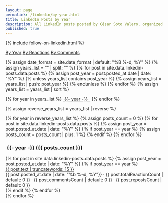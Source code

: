 ```yaml
---
layout: page
permalink: /linkedin/by-year.html
title: LinkedIn Posts by Year
description: All LinkedIn posts posted by César Soto Valero, organized by year.
published: true
---
```


{% include follow-on-linkedin.html %}

<!-- Buttons for ordering LinkedIn posts -->
<div class="list-filters">
    <a href="/linkedin/by-year.html" class="list-filter">By Year</a>
    <a href="/linkedin/by-reactions.html" class="list-filter">By Reactions</a>
    <a href="/linkedin/by-comments.html" class="list-filter">By Comments</a>
</div>

{% assign date_format = site.date_format | default: "%B %-d, %Y" %}
{% assign years_list = "" | split: "" %}
{% for post in site.data.linkedin-posts.data.posts %}
{% assign post_year = post.posted_at.date | date: "%Y" %}
{% unless years_list contains post_year %}
{% assign years_list = years_list | push: post_year %}
{% endunless %}
{% endfor %}
{% assign years_list = years_list | sort %}

<!-- Years cloud -->
<div class="tag-list">
     {% for year in years_list %}
     <a href="#{{- year -}}" class="btn btn-primary tag-btn"><i class="fas fa-calendar-alt" aria-hidden="true"></i>&nbsp;{{- year -}} &nbsp;</a>
     {% endfor %}
</div>

{% assign reverse_years_list = years_list | reverse %}

<div id="full-tags-list">
     {% for year in reverse_years_list %}
     {% assign posts_count = 0 %}
     {% for post in site.data.linkedin-posts.data.posts %}
          {% assign post_year = post.posted_at.date | date: "%Y" %}
          {% if post_year == year %}
                {% assign posts_count = posts_count | plus: 1 %}
          {% endif %}
     {% endfor %}
     <h3 id="{{- year -}}" class="linked-section">
          <i class="fas fa-calendar-alt" aria-hidden="true"></i>
          &nbsp;{{- year -}}&nbsp;({{ posts_count }})
     </h3>
     <div class="post-list">
          {% for post in site.data.linkedin-posts.data.posts %}
          {% assign post_year = post.posted_at.date | date: "%Y" %}
          {% if post_year == year %}
          <div class="tag-entry">
                <a href="{{ post.url }}" target="_blank">{{ post.text | truncatewords: 15 }}</a>
                <div class="entry-date">
                     <!-- markdownlint-disable MD033 -->
                     <time datetime="{{ post.posted_at.date }}">{{ post.posted_at.date | date: "%b %-d, %Y"}}</time>
                     <!-- markdownlint-enable MD033 -->
                     <!-- markdownlint-disable MD033 -->
                     <span class="post-stats">
                          · <i class="fas fa-thumbs-up" aria-hidden="true"></i> {{ post.totalReactionCount | default: 0 }}
                          · <i class="fas fa-comment" aria-hidden="true"></i> {{ post.commentsCount | default: 0 }}
                          · <i class="fas fa-retweet" aria-hidden="true"></i> {{ post.repostsCount | default: 0 }}
                     </span>
                     <!-- markdownlint-enable MD033 -->
                </div>
          </div>
          {% endif %}
          {% endfor %}
     </div>
     {% endfor %}
</div>
